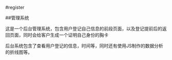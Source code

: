 #register

##管理系统

这是一个后台管理系统，包含用户登记自己信息的前段页面，以及登记提前后的返回页面，同时会给客户生成一个证明自己身份的胸卡

后台系统包含了查看用户登记的信息，时间等，同时还有使用JS制作的数据分析的折线图等。
